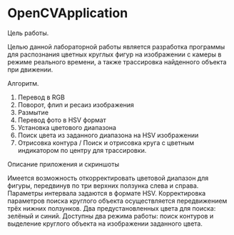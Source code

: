 # OpenCVApplication
Цель работы.

Целью данной лабораторной работы является разработка программы для распознания цветных круглых фигур на изображении с камеры в режиме реального времени, а также трассировка найденного объекта при движении.

Алгоритм.
1.	Перевод в RGB
2.	Поворот, флип и ресаиз изображения
3.	Размытие 
4.	Перевод фото в HSV формат
5.	Установка цветового диапазона
6.	Поиск цвета из заданного диапазона на HSV изображении
7.	Отрисовка контура / Поиск и отрисовка круга с цветным индикатором по центру для трассировки.

Описание приложения и скриншоты

Имеется возможность откорректировать цветовой диапазон для фигуры, передвинув по три верхних ползунка слева и справа. Параметры интервала задаются в формате HSV. Корректировка параметров поиска круглого объекта осуществляется передвижением трёх нижних ползунков. Два предустановленных цвета для поиска: зелёный и синий. Доступны два режима работы: поиск контуров и выделение круглого объекта на изображении заданного цвета.
